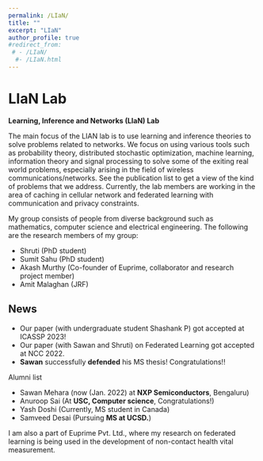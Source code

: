 ```yaml
---
permalink: /LIaN/
title: ""
excerpt: "LIaN"
author_profile: true
#redirect_from: 
 # - /LIaN/
  #- /LIaN.html
---
```

# LIaN Lab

**Learning, Inference and Networks (LIaN) Lab**

The main focus of the LIAN lab is to use learning and inference theories to solve problems related to networks. We focus on using various tools such as probability theory, distributed stochastic optimization, machine learning, information theory and signal processing to solve some of the exiting real world problems, especially arising in the field of wireless communications/networks. See the publication list to get a view of the kind of problems that we address. Currently, the lab members are working in the area of caching in cellular network and federated learning with communication and privacy constraints.

My group consists of people from diverse background such as mathematics, computer science and electrical engineering. The following are the research members of my group:

- Shruti (PhD student)
- Sumit Sahu (PhD student)
- Akash Murthy (Co-founder of Euprime, collaborator and research project member)
- Amit Malaghan (JRF)

## News

- Our paper (with undergraduate student Shashank P) got accepted at ICASSP 2023!
- Our paper (with Sawan and Shruti) on Federated Learning got accepted at NCC 2022.
- **Sawan** successfully **defended** his MS thesis! Congratulations!!



Alumni list

- Sawan Mehara (now (Jan. 2022) at **NXP Semiconductors**, Bengaluru)
- Anuroop Sai (At **USC, Computer science**, Congratulations!)
- Yash Doshi (Currently, MS student in Canada)
- Samveed Desai (Pursuing **MS at UCSD.**)



I am also a part of Euprime Pvt. Ltd., where my research on federated learning is being used in the development of non-contact health vital measurement.

